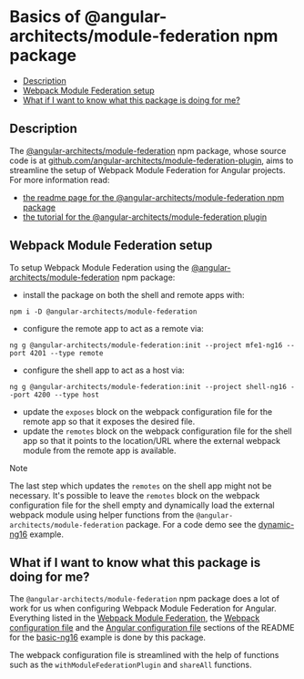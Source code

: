# Basics of @angular-architects/module-federation npm package

- [Description](#description)
- [Webpack Module Federation setup](#webpack-module-federation-setup)
- [What if I want to know what this package is doing for me?](#what-if-i-want-to-know-what-this-package-is-doing-for-me)

## Description

The [@angular-architects/module-federation](https://www.npmjs.com/package/@angular-architects/module-federation) npm package, whose source code is at [github.com/angular-architects/module-federation-plugin](https://github.com/angular-architects/module-federation-plugin), aims to streamline the setup of Webpack Module Federation for Angular projects. For more information read:
- [the readme page for the @angular-architects/module-federation npm package](https://www.npmjs.com/package/@angular-architects/module-federation?activeTab=readme)
- [the tutorial for the @angular-architects/module-federation plugin](https://github.com/angular-architects/module-federation-plugin/blob/main/libs/mf/tutorial/tutorial.md)

## Webpack Module Federation setup

To setup Webpack Module Federation using the [@angular-architects/module-federation](https://www.npmjs.com/package/@angular-architects/module-federation) npm package:

- install the package on both the shell and remote apps with:
```
npm i -D @angular-architects/module-federation
```
- configure the remote app to act as a remote via:
```
ng g @angular-architects/module-federation:init --project mfe1-ng16 --port 4201 --type remote
```
- configure the shell app to act as a host via:
```
ng g @angular-architects/module-federation:init --project shell-ng16 --port 4200 --type host
```
- update the `exposes` block on the webpack configuration file for the remote app so that it exposes the desired file.
- update the `remotes` block on the webpack configuration file for the shell app so that it points to the location/URL where the external webpack module from the remote app is available.

> [!NOTE]
>
> The last step which updates the `remotes` on the shell app might not be necessary. It's possible to leave the `remotes` block on the webpack configuration file for the shell empty and dynamically load the external webpack module using helper functions from the `@angular-architects/module-federation` package. For a code demo see the [dynamic-ng16](../dynamic-ng16/README.md) example.
>

## What if I want to know what this package is doing for me?

The `@angular-architects/module-federation` npm package does a lot of work for us when configuring Webpack Module Federation for Angular. Everything listed in the [Webpack Module Federation](/code-demos/basic-ng16/README.md#webpack-module-federation), the [Webpack configuration file](/code-demos/basic-ng16/README.md#webpack-configuration-file) and the [Angular configuration file](/code-demos/basic-ng16/README.md#angular-configuration-file) sections of the README for the [basic-ng16](/code-demos/basic-ng16/README.md#description) example is done by this package.

The webpack configuration file is streamlined with the help of functions such as the `withModuleFederationPlugin` and `shareAll` functions.